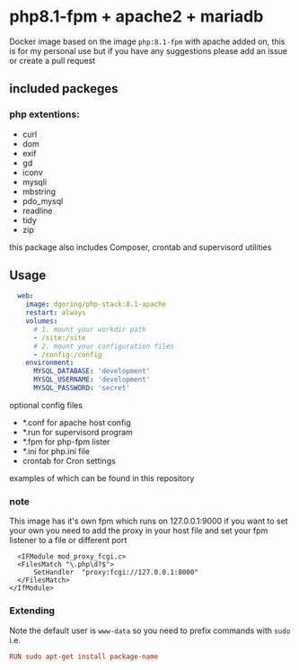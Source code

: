# php8.1-fpm + apache2 + mariadb
Docker image based on the image `php:8.1-fpm` with apache added on, this is for my personal use but if you have any suggestions please add an issue or create a pull request

## included packeges
### php extentions:
* curl
* dom
* exif
* gd
* iconv
* mysqli
* mbstring
* pdo_mysql
* readline
* tidy
* zip

this package also includes Composer, crontab and supervisord
utilities

## Usage
```yaml
  web:
    image: dgoring/php-stack:8.1-apache
    restart: always
    volumes:
      # 1. mount your workdir path
      - /site:/site
      # 2. mount your configuration files
      - /config:/config
    environment:
      MYSQL_DATABASE: 'development'
      MYSQL_USERNAME: 'development'
      MYSQL_PASSWORD: 'secret'
```
optional config files

- *.conf for apache host config
- *.run for supervisord program
- *.fpm for php-fpm lister
- *.ini for php.ini file
- crontab for Cron settings

examples of which can be found in this repository

### note
This image has it's own fpm which runs on 127.0.0.1:9000
if you want to set your own you need to add the proxy in your host file
and set your fpm listener to a file or different port
```vhost
  <IFModule mod_proxy_fcgi.c>
  <FilesMatch "\.php\d?$">
      SetHandler  "proxy:fcgi://127.0.0.1:8000"
  </FilesMatch>
</IfModule>
```

### Extending
Note the default user is `www-data` so you need to prefix commands with `sudo` i.e.
```conf
RUN sudo apt-get install package-name
```
